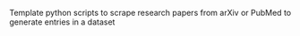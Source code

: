 Template python scripts to scrape research papers from arXiv or PubMed to generate entries in a dataset
